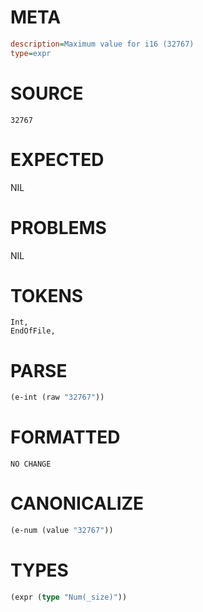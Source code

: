 # META
~~~ini
description=Maximum value for i16 (32767)
type=expr
~~~
# SOURCE
~~~roc
32767
~~~
# EXPECTED
NIL
# PROBLEMS
NIL
# TOKENS
~~~zig
Int,
EndOfFile,
~~~
# PARSE
~~~clojure
(e-int (raw "32767"))
~~~
# FORMATTED
~~~roc
NO CHANGE
~~~
# CANONICALIZE
~~~clojure
(e-num (value "32767"))
~~~
# TYPES
~~~clojure
(expr (type "Num(_size)"))
~~~
